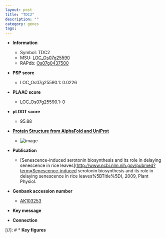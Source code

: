 ```yaml
---
layout: post
title: "TDC2"
description: ""
category: genes
tags: 
---
```


* **Information**  
    + Symbol: TDC2  
    + MSU: [LOC_Os07g25590](http://rice.plantbiology.msu.edu/cgi-bin/ORF_infopage.cgi?orf=LOC_Os07g25590)  
    + RAPdb: [Os07g0437500](http://rapdb.dna.affrc.go.jp/viewer/gbrowse_details/irgsp1?name=Os07g0437500)  

* **PSP score**  
    + LOC_Os07g25590.1: 0.0226 

* **PLAAC score**  
    + LOC_Os07g25590.1: 0 

* **pLDDT score**
    + 95.88

* **[Protein Structure from AlphaFold and UniProt](https://www.uniprot.org/uniprotkb/Q7XHL3/entry#structure)**
    + ![image](https://ricepsp.github.io/images/Q7/AF-Q7XHL3-F1.png)

* **Publication**  
    + [Senescence-induced serotonin biosynthesis and its role in delaying senescence in rice leaves](http://www.ncbi.nlm.nih.gov/pubmed?term=Senescence-induced serotonin biosynthesis and its role in delaying senescence in rice leaves%5BTitle%5D), 2009, Plant Physiol.

* **Genbank accession number**  
    + [AK103253](http://www.ncbi.nlm.nih.gov/nuccore/AK103253)

* **Key message**  

* **Connection**  

[//]: # * **Key figures**  



